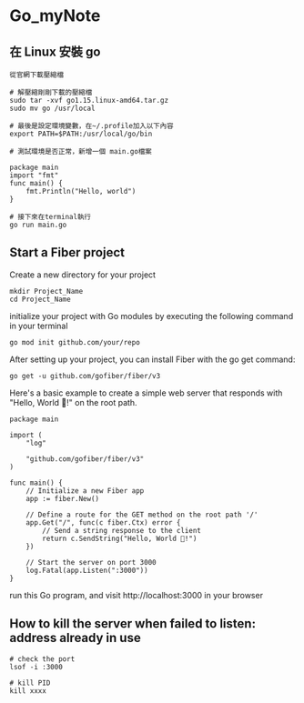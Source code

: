 # Go_myNote

## 在 Linux 安裝 go
```
從官網下載壓縮檔

# 解壓縮剛剛下載的壓縮檔
sudo tar -xvf go1.15.linux-amd64.tar.gz
sudo mv go /usr/local

# 最後是設定環境變數，在~/.profile加入以下內容
export PATH=$PATH:/usr/local/go/bin

# 測試環境是否正常，新增一個 main.go檔案 

package main
import "fmt"
func main() {
	fmt.Println("Hello, world")
}

# 接下來在terminal執行
go run main.go

```

## Start a Fiber project

Create a new directory for your project
```
mkdir Project_Name
cd Project_Name
```

initialize your project with Go modules by executing the following command in your terminal
```
go mod init github.com/your/repo
```

After setting up your project, you can install Fiber with the go get command:
```
go get -u github.com/gofiber/fiber/v3
```

Here's a basic example to create a simple web server that responds with "Hello, World 👋!" on the root path.
```
package main

import (
    "log"

    "github.com/gofiber/fiber/v3"
)

func main() {
    // Initialize a new Fiber app
    app := fiber.New()

    // Define a route for the GET method on the root path '/'
    app.Get("/", func(c fiber.Ctx) error {
        // Send a string response to the client
        return c.SendString("Hello, World 👋!")
    })

    // Start the server on port 3000
    log.Fatal(app.Listen(":3000"))
}
```
run this Go program, and visit http://localhost:3000 in your browser


## How to kill the server when failed to listen: address already in use
```
# check the port
lsof -i :3000

# kill PID
kill xxxx
```


